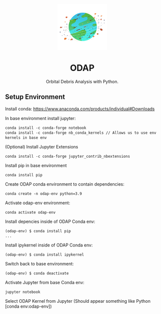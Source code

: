 <p align="center"><a href="https://github.com/reecehumphreys/ODAP"><img src="https://github.com/reecehumphreys/ODAP/blob/master/ODAP.png" alt="Planet header image" height="150"/></a></p>

<h1 align="center">ODAP</h1>
<p align="center">Orbital Debris Analysis with Python.</p>

## Setup Environment

Install conda:
https://www.anaconda.com/products/individual#Downloads

In base environment install jupyter:
```
conda install -c conda-forge notebook
conda install -c conda-forge nb_conda_kernels // Allows us to use env kernels in base env
```

(Optional) Install Jupyter Extensions 
```
conda install -c conda-forge jupyter_contrib_nbextensions
```

Install pip in base environment
```
conda install pip
```

Create ODAP conda environment to contain dependencies:
```
conda create -n odap-env python=3.9
```

Activate odap-env environment:
```
conda activate odap-env
```

Install depencies inside of ODAP Conda env:
```
(odap-env) $ conda install pip
...
```

Install ipykernel inside of ODAP Conda env:
```
(odap-env) $ conda install ipykernel
```

Switch back to base environment:
```
(odap-env) $ conda deactivate
```

Activate Jupyter from base Conda env:
```
jupyter notebook
```

Select ODAP Kernel from Jupyter
(Should appear something like Python [conda env:odap-env])